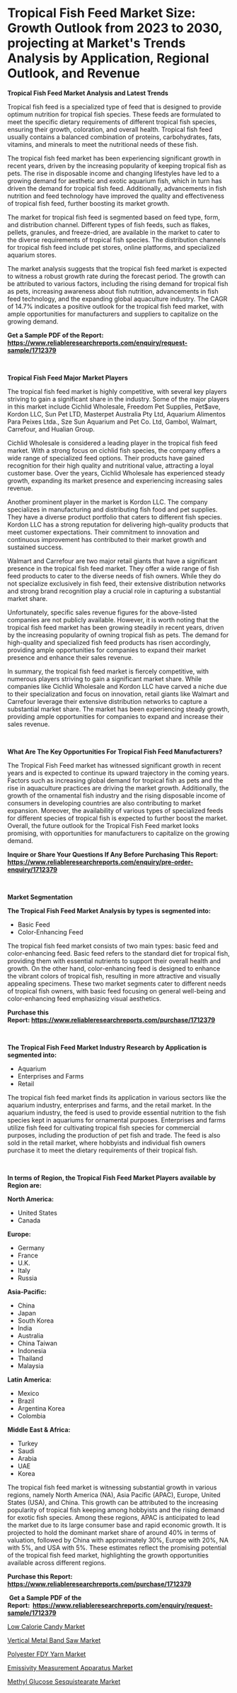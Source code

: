 <p><h1>Tropical Fish Feed Market Size: Growth Outlook from 2023 to 2030, projecting at Market's Trends Analysis by Application, Regional Outlook, and Revenue</h1></p><p><strong>Tropical Fish Feed Market Analysis and Latest Trends</strong></p>
<p><p>Tropical fish feed is a specialized type of feed that is designed to provide optimum nutrition for tropical fish species. These feeds are formulated to meet the specific dietary requirements of different tropical fish species, ensuring their growth, coloration, and overall health. Tropical fish feed usually contains a balanced combination of proteins, carbohydrates, fats, vitamins, and minerals to meet the nutritional needs of these fish.</p><p>The tropical fish feed market has been experiencing significant growth in recent years, driven by the increasing popularity of keeping tropical fish as pets. The rise in disposable income and changing lifestyles have led to a growing demand for aesthetic and exotic aquarium fish, which in turn has driven the demand for tropical fish feed. Additionally, advancements in fish nutrition and feed technology have improved the quality and effectiveness of tropical fish feed, further boosting its market growth.</p><p>The market for tropical fish feed is segmented based on feed type, form, and distribution channel. Different types of fish feeds, such as flakes, pellets, granules, and freeze-dried, are available in the market to cater to the diverse requirements of tropical fish species. The distribution channels for tropical fish feed include pet stores, online platforms, and specialized aquarium stores.</p><p>The market analysis suggests that the tropical fish feed market is expected to witness a robust growth rate during the forecast period. The growth can be attributed to various factors, including the rising demand for tropical fish as pets, increasing awareness about fish nutrition, advancements in fish feed technology, and the expanding global aquaculture industry. The CAGR of 14.7% indicates a positive outlook for the tropical fish feed market, with ample opportunities for manufacturers and suppliers to capitalize on the growing demand.</p></p>
<p><strong>Get a Sample PDF of the Report:&nbsp; <a href="https://www.reliableresearchreports.com/enquiry/request-sample/1712379">https://www.reliableresearchreports.com/enquiry/request-sample/1712379</a></strong></p>
<p>&nbsp;</p>
<p><strong>Tropical Fish Feed Major Market Players</strong></p>
<p><p>The tropical fish feed market is highly competitive, with several key players striving to gain a significant share in the industry. Some of the major players in this market include Cichlid Wholesale, Freedom Pet Supplies, Pet$ave, Kordon LLC, Sun Pet LTD, Masterpet Australia Pty Ltd, Aquarium Alimentos Para Peixes Ltda., Sze Sun Aquarium and Pet Co. Ltd, Gambol, Walmart, Carrefour, and Hualian Group.</p><p>Cichlid Wholesale is considered a leading player in the tropical fish feed market. With a strong focus on cichlid fish species, the company offers a wide range of specialized feed options. Their products have gained recognition for their high quality and nutritional value, attracting a loyal customer base. Over the years, Cichlid Wholesale has experienced steady growth, expanding its market presence and experiencing increasing sales revenue.</p><p>Another prominent player in the market is Kordon LLC. The company specializes in manufacturing and distributing fish food and pet supplies. They have a diverse product portfolio that caters to different fish species. Kordon LLC has a strong reputation for delivering high-quality products that meet customer expectations. Their commitment to innovation and continuous improvement has contributed to their market growth and sustained success.</p><p>Walmart and Carrefour are two major retail giants that have a significant presence in the tropical fish feed market. They offer a wide range of fish feed products to cater to the diverse needs of fish owners. While they do not specialize exclusively in fish feed, their extensive distribution networks and strong brand recognition play a crucial role in capturing a substantial market share.</p><p>Unfortunately, specific sales revenue figures for the above-listed companies are not publicly available. However, it is worth noting that the tropical fish feed market has been growing steadily in recent years, driven by the increasing popularity of owning tropical fish as pets. The demand for high-quality and specialized fish feed products has risen accordingly, providing ample opportunities for companies to expand their market presence and enhance their sales revenue.</p><p>In summary, the tropical fish feed market is fiercely competitive, with numerous players striving to gain a significant market share. While companies like Cichlid Wholesale and Kordon LLC have carved a niche due to their specialization and focus on innovation, retail giants like Walmart and Carrefour leverage their extensive distribution networks to capture a substantial market share. The market has been experiencing steady growth, providing ample opportunities for companies to expand and increase their sales revenue.</p></p>
<p>&nbsp;</p>
<p><strong>What Are The Key Opportunities For Tropical Fish Feed Manufacturers?</strong></p>
<p><p>The Tropical Fish Feed market has witnessed significant growth in recent years and is expected to continue its upward trajectory in the coming years. Factors such as increasing global demand for tropical fish as pets and the rise in aquaculture practices are driving the market growth. Additionally, the growth of the ornamental fish industry and the rising disposable income of consumers in developing countries are also contributing to market expansion. Moreover, the availability of various types of specialized feeds for different species of tropical fish is expected to further boost the market. Overall, the future outlook for the Tropical Fish Feed market looks promising, with opportunities for manufacturers to capitalize on the growing demand.</p></p>
<p><strong>Inquire or Share Your Questions If Any Before Purchasing This Report: <a href="https://www.reliableresearchreports.com/enquiry/pre-order-enquiry/1712379">https://www.reliableresearchreports.com/enquiry/pre-order-enquiry/1712379</a></strong></p>
<p>&nbsp;</p>
<p><strong>Market Segmentation</strong></p>
<p><strong>The Tropical Fish Feed Market Analysis by types is segmented into:</strong></p>
<p><ul><li>Basic Feed</li><li>Color-Enhancing Feed</li></ul></p>
<p><p>The tropical fish feed market consists of two main types: basic feed and color-enhancing feed. Basic feed refers to the standard diet for tropical fish, providing them with essential nutrients to support their overall health and growth. On the other hand, color-enhancing feed is designed to enhance the vibrant colors of tropical fish, resulting in more attractive and visually appealing specimens. These two market segments cater to different needs of tropical fish owners, with basic feed focusing on general well-being and color-enhancing feed emphasizing visual aesthetics.</p></p>
<p><strong>Purchase this Report:&nbsp;<a href="https://www.reliableresearchreports.com/purchase/1712379">https://www.reliableresearchreports.com/purchase/1712379</a></strong></p>
<p>&nbsp;</p>
<p><strong>The Tropical Fish Feed Market Industry Research by Application is segmented into:</strong></p>
<p><ul><li>Aquarium</li><li>Enterprises and Farms</li><li>Retail</li></ul></p>
<p><p>The tropical fish feed market finds its application in various sectors like the aquarium industry, enterprises and farms, and the retail market. In the aquarium industry, the feed is used to provide essential nutrition to the fish species kept in aquariums for ornamental purposes. Enterprises and farms utilize fish feed for cultivating tropical fish species for commercial purposes, including the production of pet fish and trade. The feed is also sold in the retail market, where hobbyists and individual fish owners purchase it to meet the dietary requirements of their tropical fish.</p></p>
<p>&nbsp;</p>
<p><strong>In terms of Region, the Tropical Fish Feed Market Players available by Region are:</strong></p>
<p>
    <p> <strong> North America: </strong>
        <ul>
            <li>United States</li>
            <li>Canada</li>
        </ul>
        </p> 
    <p> <strong> Europe: </strong>
        <ul>
            <li>Germany</li>
            <li>France</li>
            <li>U.K.</li>
            <li>Italy</li>
            <li>Russia</li>
        </ul>
        </p> 
    <p> <strong> Asia-Pacific: </strong>
        <ul>
            <li>China</li>
            <li>Japan</li>
            <li>South Korea</li>
            <li>India</li>
            <li>Australia</li>
            <li>China Taiwan</li>
            <li>Indonesia</li>
            <li>Thailand</li>
            <li>Malaysia</li>
        </ul>
        </p> 
    <p> <strong> Latin America: </strong>
        <ul>
            <li>Mexico</li>
            <li>Brazil</li>
            <li>Argentina Korea</li>
            <li>Colombia</li>
        </ul>
        </p> 
    <p> <strong> Middle East & Africa: </strong>
        <ul>
            <li>Turkey</li>
            <li>Saudi</li>
            <li>Arabia</li>
            <li>UAE</li>
            <li>Korea</li>
        </ul>
    </p>
    </p>
<p><p>The tropical fish feed market is witnessing substantial growth in various regions, namely North America (NA), Asia Pacific (APAC), Europe, United States (USA), and China. This growth can be attributed to the increasing popularity of tropical fish keeping among hobbyists and the rising demand for exotic fish species. Among these regions, APAC is anticipated to lead the market due to its large consumer base and rapid economic growth. It is projected to hold the dominant market share of around 40% in terms of valuation, followed by China with approximately 30%, Europe with 20%, NA with 5%, and USA with 5%. These estimates reflect the promising potential of the tropical fish feed market, highlighting the growth opportunities available across different regions.</p></p>
<p><strong>Purchase this Report: <a href="https://www.reliableresearchreports.com/purchase/1712379">https://www.reliableresearchreports.com/purchase/1712379</a></strong></p>
<p>&nbsp;<strong>Get a Sample PDF of the Report:&nbsp;&nbsp;<a href="https://www.reliableresearchreports.com/enquiry/request-sample/1712379">https://www.reliableresearchreports.com/enquiry/request-sample/1712379</a></strong></p>
<p><strong></strong></p>
<p><p><a href="https://medium.com/@josueherzog/low-calorie-candy-market-trends-and-market-analysis-forecasted-for-period-2023-2030-2844eec6f3af">Low Calorie Candy Market</a></p><p><a href="https://medium.com/@vallieemard78/vertical-metal-band-saw-market-size-and-market-trends-complete-industry-overview-2023-to-2030-8654fe9087e9">Vertical Metal Band Saw Market</a></p><p><a href="https://github.com/zebdakicsin/Market-Research-Report-List-1/blob/main/polyester-fdy-yarn-market.md">Polyester FDY Yarn Market</a></p><p><a href="https://medium.com/@marcoshoppe2023/emissivity-measurement-apparatus-market-comprehensive-assessment-by-type-application-and-611bfc8115b7">Emissivity Measurement Apparatus Market</a></p><p><a href="https://github.com/kholmovskayalyudmila/Market-Research-Report-List-1/blob/main/methyl-glucose-sesquistearate-market.md">Methyl Glucose Sesquistearate Market</a></p></p>